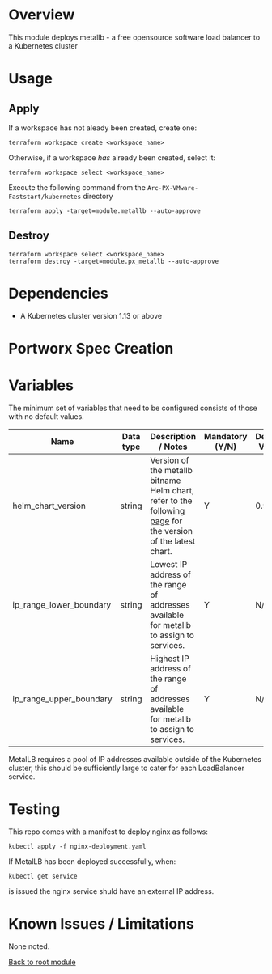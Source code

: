# Overview

This module deploys metallb - a free opensource software load balancer to a Kubernetes cluster

# Usage

## Apply

If a workspace has not aleady been created, create one:
```
terraform workspace create <workspace_name>
```
Otherwise, if a workspace *has* already been created, select it:
```
terraform workspace select <workspace_name>
```
Execute the following command from the `Arc-PX-VMware-Faststart/kubernetes` directory
```
terraform apply -target=module.metallb --auto-approve 
```

## Destroy

```
terraform workspace select <workspace_name>
terraform destroy -target=module.px_metallb --auto-approve 
```

# Dependencies

- A Kubernetes cluster version 1.13 or above 

# Portworx Spec Creation

# Variables

The minimum set of variables that need to be configured consists of those with no default values.

| Name                          | Data type | Description / Notes                                     | Mandatory (Y/N) | Default Value               |
|-------------------------------|-----------|---------------------------------------------------------|-----------------|-----------------------------|
| helm_chart_version            | string    | Version of the metallb bitname Helm chart, refer to the following [page](https://bitnami.com/stack/metallb/helm) for the version of the latest chart. |        Y        | 0.9.5                       | 
| ip_range_lower_boundary       | string    | Lowest IP address of the range of addresses available for metallb to assign to services. |        Y        | N/A       |                               |           |                       |                 |                             |
| ip_range_upper_boundary       | string    | Highest IP address of the range of addresses available for metallb to assign to services.  |        Y        | N/A                         |

MetalLB requires a pool of IP addresses available outside of the Kubernetes cluster, this should be sufficiently large to cater for each LoadBalancer service.

# Testing

This repo comes with a manifest to deploy nginx as follows:
```
kubectl apply -f nginx-deployment.yaml
```
If MetalLB has been deployed successfully, when:
```
kubectl get service
```
is issued the nginx service shuld have an external IP address.

# Known Issues / Limitations

None noted.

[Back to root module](https://github.com/PureStorage-OpenConnect/arc-px-vmware-faststart/blob/main/README.md)
